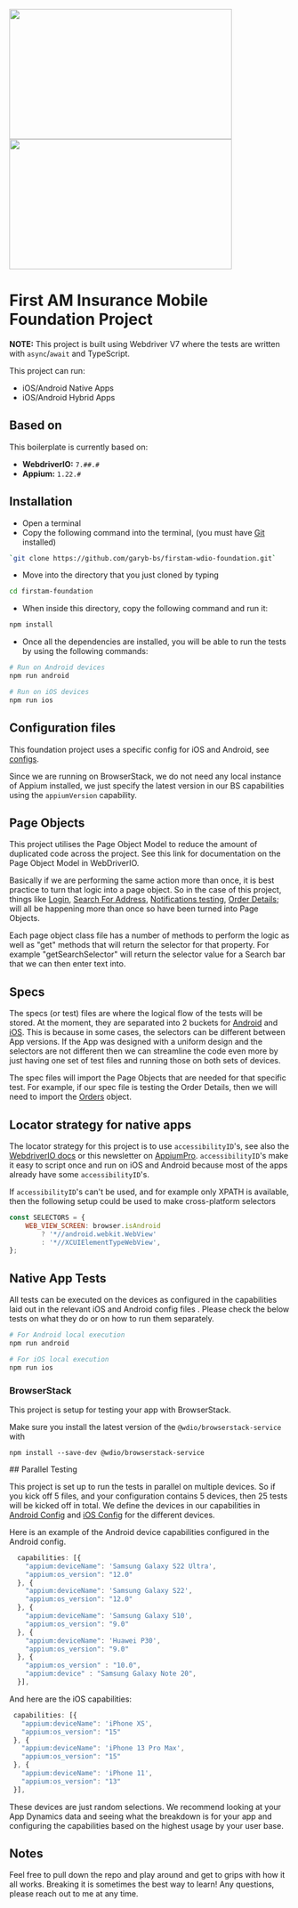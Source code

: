 <p float="left">
  <img src="https://www.logolynx.com/images/logolynx/27/2747a30cc3e84b077d9ffebb1bee917c.jpeg" width="400" height="234" />
  <img src="https://www.logolynx.com/images/logolynx/e1/e1bacee48a3099b236e2996a6567a07b.jpeg" width="400" height="234"/> 
</p>

# First AM Insurance Mobile Foundation Project

**NOTE:** This project is built using Webdriver V7 where the tests are written with `async`/`await` and TypeScript.

This project can run:

- iOS/Android Native Apps
- iOS/Android Hybrid Apps

## Based on

This boilerplate is currently based on:

- **WebdriverIO:** `7.##.#`
- **Appium:** `1.22.#`

## Installation

* Open a terminal
* Copy the following command into the terminal, (you must have [Git](https://git-scm.com/downloads) installed)
```sh
`git clone https://github.com/garyb-bs/firstam-wdio-foundation.git` 
```
* Move into the directory that you just cloned by typing 
```sh
cd firstam-foundation
```
* When inside this directory, copy the following command and run it: 
```sh
npm install
```
* Once all the dependencies are installed, you will be able to run the tests by using the following commands: 
```sh
# Run on Android devices
npm run android

# Run on iOS devices
npm run ios
```

## Configuration files

This foundation project uses a specific config for iOS and Android, see [configs](./config).

Since we are running on BrowserStack, we do not need any local instance of Appium installed, we just specify the latest version in our BS capabilities using the `appiumVersion` capability.

## Page Objects

This project utilises the Page Object Model to reduce the amount of duplicated code across the project. See this link for documentation on the Page Object Model in WebDriverIO.

Basically if we are performing the same action more than once, it is best practice to turn that logic into a page object. So in the case of this project, things like [Login](./tests/pageobjects/Login.ts), [Search For Address](./tests/pageobjects/Search.ts), [Notifications testing](./tests/pageobjects/Notifications.ts), [Order Details](./tests/pageobjects/Orders.ts); will all be happening more than once so have been turned into Page Objects.

Each page object class file has a number of methods to perform the logic as well as "get" methods that will return the selector for that property. For example "getSearchSelector" will return the selector value for a Search bar that we can then enter text into.

## Specs

The specs (or test) files are where the logical flow of the tests will be stored. At the moment, they are separated into 2 buckets for [Android](./tests/specs/android) and [iOS](./tests/specs/ios). This is because in some cases, the selectors can be different between App versions. If the App was designed with a uniform design and the selectors are not different then we can streamline the code even more by just having one set of test files and running those on both sets of devices.

The spec files will import the Page Objects that are needed for that specific test. For example, if our spec file is testing the Order Details, then we will need to import the [Orders](./tests/pageobjects/Orders.ts) object.

## Locator strategy for native apps

The locator strategy for this project is to use `accessibilityID`'s, see also the
[WebdriverIO docs](https://webdriver.io/docs/selectors#accessibility-id) or this newsletter on
[AppiumPro](https://appiumpro.com/editions/20).
`accessibilityID`'s make it easy to script once and run on iOS and Android because most of the apps already have some `accessibilityID`'s.

If `accessibilityID`'s can't be used, and for example only XPATH is available, then the following setup could be used to make cross-platform
selectors

```js
const SELECTORS = {
    WEB_VIEW_SCREEN: browser.isAndroid
        ? '*//android.webkit.WebView'
        : '*//XCUIElementTypeWebView',
};
```

## Native App Tests

All tests can be executed on the devices as configured in the capabilities laid out in the relevant iOS and Android config files . Please check the below tests on what they do or on how to run them separately.

```sh
# For Android local execution
npm run android

# For iOS local execution
npm run ios
```

### BrowserStack

This project is setup for testing your app with BrowserStack.

Make sure you install the latest version of the `@wdio/browserstack-service` with

```shell
npm install --save-dev @wdio/browserstack-service
```

## Parallel Testing

This project is set up to run the tests in parallel on multiple devices. So if you kick off 5 files, and your configuration contains 5 devices, then 25 tests will be kicked off in total. We define the devices in our capabilities in [Android Config](./config/wdio.browserstack.android.conf) and [iOS Config](./config/wdio.browserstack.ios.conf) for the different devices. 

Here is an example of the Android device capabilities configured in the Android config.

```js
  capabilities: [{
    "appium:deviceName": 'Samsung Galaxy S22 Ultra',
    "appium:os_version": "12.0"
  }, {
    "appium:deviceName": 'Samsung Galaxy S22',
    "appium:os_version": "12.0"
  }, {
    "appium:deviceName": 'Samsung Galaxy S10',
    "appium:os_version": "9.0"
  }, {
    "appium:deviceName": 'Huawei P30',
    "appium:os_version": "9.0"
  }, {
    "appium:os_version" : "10.0",
    "appium:device" : "Samsung Galaxy Note 20",
  }],
  ```
  
 And here are the iOS capabilities:
 
 ```js
  capabilities: [{
    "appium:deviceName": 'iPhone XS',
    "appium:os_version": "15"
  }, {
    "appium:deviceName": 'iPhone 13 Pro Max',
    "appium:os_version": "15"
  }, {
    "appium:deviceName": 'iPhone 11',
    "appium:os_version": "13"
  }],
  ```
  
These devices are just random selections. We recommend looking at your App Dynamics data and seeing what the breakdown is for your app and configuring the capabilities based on the highest usage by your user base.

## Notes

Feel free to pull down the repo and play around and get to grips with how it all works. Breaking it is sometimes the best way to learn! Any questions, please reach out to me at any time.
